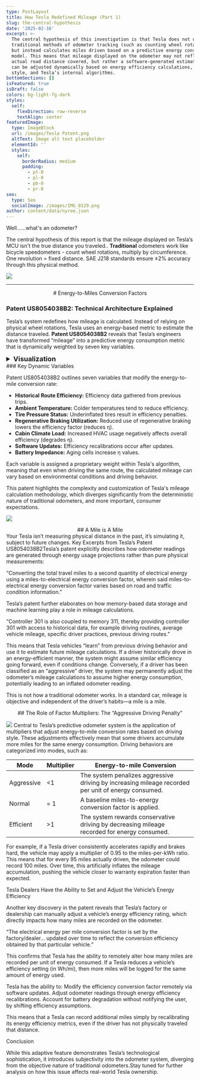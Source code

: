 ```yaml
---
type: PostLayout
title: How Tesla Redefined Mileage (Part 1)
slug: the-central-hypothesis
date: '2025-02-16'
excerpt: >-
  The central hypothesis of this investigation is that Tesla does not use
  traditional methods of odometer tracking (such as counting wheel rotations)
  but instead calculates miles driven based on a predictive energy consumption
  model. This means that mileage displayed on the odometer may not reflect the
  actual road distance covered, but rather a software-generated estimation that
  can be adjusted dynamically based on energy efficiency calculations, driving
  style, and Tesla’s internal algorithms.
bottomSections: []
isFeatured: true
isDraft: false
colors: bg-light-fg-dark
styles:
  self:
    flexDirection: row-reverse
    textAlign: center
featuredImage:
  type: ImageBlock
  url: /images/Tesla Patent.png
  altText: Image alt text placeholder
  elementId: ''
  styles:
    self:
      borderRadius: medium
      padding:
        - pt-0
        - pl-0
        - pb-0
        - pr-0
seo:
  type: Seo
  socialImage: /images/IMG_0129.png
author: content/data/nyree.json
---
```

Well......what's an odometer?

The central hypothesis of this report is that the mileage displayed on Tesla’s MCU isn't the true distance you traveled.. **Traditional** odometers work like bicycle speedometers - count wheel rotations, multiply by circumference. One revolution = fixed distance. SAE J218 standards ensure ±2% accuracy through this physical method.

![](/images/IMG_1270.jpeg)

***

<div style="text-align: center"># Energy-to-Miles Conversion Factors</div>

### Patent US8054038B2: Technical Architecture Explained

Tesla’s system redefines how mileage is calculated. Instead of relying on physical wheel rotations, Tesla uses an energy-based metric to estimate the distance traveled. **Patent US8054038B2** reveals that Tesla’s engineers have transformed “mileage” into a predictive energy consumption metric that is dynamically weighted by seven key variables.

<details>
  <summary style="cursor: pointer; font-size: 18px; font-weight: bold;">Visualization </summary>

<div style="margin: 20px auto; text-align: center;">
  <svg viewBox="0 0 1000 400" style="width: 100%; max-width: 900px; height: auto; background: #fff; border: 1px solid #ddd; border-radius: 10px; box-shadow: 0 4px 12px rgba(0,0,0,0.1);">
    <defs>
      <style type="text/css">
        <![CDATA[
          .box { transition: transform 0.3s, fill 0.3s; cursor: pointer; }
          .box:hover { transform: scale(1.05); }
          .arrow { stroke: #34495e; stroke-width: 2; }
          .label { font-family: "Segoe UI", sans-serif; font-size: 14px; fill: #fff; }
          .label-dark { fill: #fff; }
        ]]>
      </style>
      <marker id="arrowhead3" markerWidth="10" markerHeight="7" refX="10" refY="3.5" orient="auto">
        <polygon points="0 0, 10 3.5, 0 7" fill="#34495e" />
      </marker>
      <linearGradient id="gradEnergy3" x1="0" y1="0" x2="1" y2="0">
        <stop offset="0%" stop-color="#6a11cb"/>
        <stop offset="100%" stop-color="#2575fc"/>
      </linearGradient>
      <linearGradient id="gradEquation3" x1="0" y1="0" x2="1" y2="0">
        <stop offset="0%" stop-color="#43cea2"/>
        <stop offset="100%" stop-color="#185a9d"/>
      </linearGradient>
      <linearGradient id="gradMiles3" x1="0" y1="0" x2="1" y2="0">
        <stop offset="0%" stop-color="#ff9a9e"/>
        <stop offset="100%" stop-color="#fad0c4"/>
      </linearGradient>
    </defs>

```
<!-- Energy Consumed -->
<rect class="box" x="30" y="50" width="220" height="60" fill="url(#gradEnergy3)" stroke="#2575fc" stroke-width="2" rx="10"/>
<text x="140" y="85" text-anchor="middle" class="label label-dark" font-weight="bold">Energy Consumed</text>
<text x="140" y="105" text-anchor="middle" class="label label-dark">(kWh)</text>

<!-- Equation -->
<rect class="box" x="280" y="50" width="340" height="60" fill="url(#gradEquation3)" stroke="#185a9d" stroke-width="2" rx="10"/>
<text x="450" y="85" text-anchor="middle" class="label label-dark" font-weight="bold">Mileage = Energy / (BaseEff. × η)</text>

<!-- Odometer Miles -->
<rect class="box" x="640" y="50" width="220" height="60" fill="url(#gradMiles3)" stroke="#e91e63" stroke-width="2" rx="10"/>
<text x="750" y="85" text-anchor="middle" class="label label-dark" font-weight="bold">Odometer Miles</text>

<!-- Arrows -->
<line class="arrow" x1="250" y1="80" x2="280" y2="80" marker-end="url(#arrowhead3)"/>
<line class="arrow" x1="620" y1="80" x2="640" y2="80" marker-end="url(#arrowhead3)"/>

<!-- Dynamic Efficiency Factor -->
<rect class="box" x="390" y="140" width="220" height="50" fill="#ffcc80" stroke="#fb8c00" stroke-width="2" rx="10"/>
<text x="500" y="170" text-anchor="middle" class="label label-dark" font-weight="bold">Dynamic Efficiency Factor (η)</text>
<line class="arrow" x1="450" y1="110" x2="500" y2="140" marker-end="url(#arrowhead3)"/>

<!-- Dynamic Factors (Icons/Labels) -->
<rect class="box" x="50" y="240" width="200" height="40" fill="#95a5a6" stroke="#7f8c8d" stroke-width="2" rx="8"/>
<text x="150" y="265" text-anchor="middle" class="label" font-weight="bold">Historical Route</text>

<rect class="box" x="280" y="240" width="200" height="40" fill="#95a5a6" stroke="#7f8c8d" stroke-width="2" rx="8"/>
<text x="380" y="265" text-anchor="middle" class="label" font-weight="bold">Ambient Temp</text>

<rect class="box" x="510" y="240" width="200" height="40" fill="#95a5a6" stroke="#7f8c8d" stroke-width="2" rx="8"/>
<text x="610" y="265" text-anchor="middle" class="label" font-weight="bold">Tire Pressure</text>

<rect class="box" x="50" y="300" width="200" height="40" fill="#95a5a6" stroke="#7f8c8d" stroke-width="2" rx="8"/>
<text x="150" y="325" text-anchor="middle" class="label" font-weight="bold">Regen Braking</text>

<rect class="box" x="280" y="300" width="200" height="40" fill="#95a5a6" stroke="#7f8c8d" stroke-width="2" rx="8"/>
<text x="380" y="325" text-anchor="middle" class="label" font-weight="bold">Cabin Climate</text>

<rect class="box" x="510" y="300" width="200" height="40" fill="#95a5a6" stroke="#7f8c8d" stroke-width="2" rx="8"/>
<text x="610" y="325" text-anchor="middle" class="label" font-weight="bold">Software Updates</text>

<rect class="box" x="280" y="360" width="200" height="40" fill="#95a5a6" stroke="#7f8c8d" stroke-width="2" rx="8"/>
<text x="380" y="385" text-anchor="middle" class="label" font-weight="bold">Battery Impedance</text>

<!-- Connecting Arrows from Dynamic Efficiency Factor -->
<line class="arrow" x1="500" y1="190" x2="150" y2="240" marker-end="url(#arrowhead3)"/>
<line class="arrow" x1="500" y1="190" x2="380" y2="240" marker-end="url(#arrowhead3)"/>
<line class="arrow" x1="500" y1="190" x2="610" y2="240" marker-end="url(#arrowhead3)"/>
<line class="arrow" x1="500" y1="190" x2="150" y2="300" marker-end="url(#arrowhead3)"/>
<line class="arrow" x1="500" y1="190" x2="380" y2="300" marker-end="url(#arrowhead3)"/>
<line class="arrow" x1="500" y1="190" x2="610" y2="300" marker-end="url(#arrowhead3)"/>
<line class="arrow" x1="500" y1="190" x2="380" y2="360" marker-end="url(#arrowhead3)"/>
```

  </svg>
</div>

</details>
### Key Dynamic Variables

Patent US8054038B2 outlines seven variables that modify the energy-to-mile conversion rate:

*   **Historical Route Efficiency:** Efficiency data gathered from previous trips.
*   **Ambient Temperature:** Colder temperatures tend to reduce efficiency.
*   **Tire Pressure Status:** Underinflated tires result in efficiency penalties.
*   **Regenerative Braking Utilization:** Reduced use of regenerative braking lowers the efficiency factor (reduces η).
*   **Cabin Climate Load:** Increased HVAC usage negatively affects overall efficiency (degrades η).
*   **Software Updates:** Efficiency recalibrations occur after updates.
*   **Battery Impedance:** Aging cells increase η values.

Each variable is assigned a proprietary weight within Tesla's algorithm, meaning that even when driving the same route, the calculated mileage can vary based on environmental conditions and driving behavior.

This patent highlights the complexity and customization of Tesla's mileage calculation methodology, which diverges significantly from the deterministic nature of traditional odometers, and more important, consumer expectations.

![](/images/IMG_1247.png)

<div style="text-align: center">## A Mile is A Mile</div>

<div style="text-align: left">Your Tesla isn’t measuring physical distance in the past, it’s simulating it, subject to future changes.
Key Excerpts from Tesla’s Patent US8054038B2Tesla’s patent explicitly describes how odometer readings are generated through energy usage projections rather than pure physical measurements:</div>

“Converting the total travel miles to a second quantity of electrical energy using a miles-to-electrical energy conversion factor, wherein said miles-to-electrical energy conversion factor varies based on road and traffic condition information.”

Tesla’s patent further elaborates on how memory-based data storage and machine learning play a role in mileage calculations.

“Controller 301 is also coupled to memory 311, thereby providing controller 301 with access to historical data, for example driving routines, average vehicle mileage, specific driver practices, previous driving routes.”

This means that Tesla vehicles “learn” from previous driving behavior and use it to estimate future mileage calculations. If a driver historically drove in an energy-efficient manner, the system might assume similar efficiency going forward, even if conditions change. Conversely, if a driver has been classified as an “aggressive” driver, the system may permanently adjust the odometer’s mileage calculations to assume higher energy consumption, potentially leading to an inflated odometer reading.

This is not how a traditional odometer works. In a standard car, mileage is objective and independent of the driver’s habits—a mile is a mile.

<div style="text-align: center">## The Role of Factor Multipliers: The “Aggressive Driving Penalty”</div>

![](/images/IMG_1271.jpeg)
Central to Tesla’s predictive odometer system is the application of multipliers that adjust energy-to-mile conversion rates based on driving style. These adjustments effectively mean that some drivers accumulate more miles for the same energy consumption. Driving behaviors are categorized into modes, such as:

| Mode       | Multiplier | Energy-to-mile Conversion                                                                           |
| ---------- | ---------- | --------------------------------------------------------------------------------------------------- |
| Aggressive | <1         | The system penalizes aggressive driving by increasing mileage recorded per unit of energy consumed. |
| Normal     | = 1        | A baseline miles-to-energy conversion factor is applied.                                            |
| Efficient  | >1         | The system rewards conservative driving by decreasing mileage recorded for energy consumed.         |

For example, if a Tesla driver consistently accelerates rapidly and brakes hard, the vehicle may apply a multiplier of 0.95 to the miles-per-kWh ratio. This means that for every 95 miles actually driven, the odometer could record 100 miles. Over time, this artificially inflates the mileage accumulation, pushing the vehicle closer to warranty expiration faster than expected.

Tesla Dealers Have the Ability to Set and Adjust the Vehicle’s Energy Efficiency

Another key discovery in the patent reveals that Tesla’s factory or dealership can manually adjust a vehicle’s energy efficiency rating, which directly impacts how many miles are recorded on the odometer.

“The electrical energy per mile conversion factor is set by the factory/dealer… updated over time to reflect the conversion efficiency obtained by that particular vehicle.”

This confirms that Tesla has the ability to remotely alter how many miles are recorded per unit of energy consumed. If a Tesla reduces a vehicle’s efficiency setting (in Wh/mi), then more miles will be logged for the same amount of energy used.

Tesla has the ability to: Modify the efficiency conversion factor remotely via software updates. Adjust odometer readings through energy efficiency recalibrations. Account for battery degradation without notifying the user, by shifting efficiency assumptions.

This means that a Tesla can record additional miles simply by recalibrating its energy efficiency metrics, even if the driver has not physically traveled that distance.

Conclusion

While this adaptive feature demonstrates Tesla’s technological sophistication, it introduces subjectivity into the odometer system, diverging from the objective nature of traditional odometers.Stay tuned for further analysis on how this issue affects real-world Tesla ownership.

```
```
